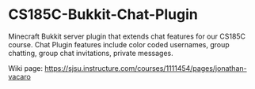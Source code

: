 CS185C-Bukkit-Chat-Plugin
=========================

Minecraft Bukkit server plugin that extends chat features for our CS185C course.
Chat Plugin features include color coded usernames, group chatting, group chat invitations, private messages. 

Wiki page: https://sjsu.instructure.com/courses/1111454/pages/jonathan-vacaro
